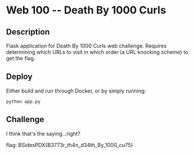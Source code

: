 # Web 100 -- Death By 1000 Curls
## Description
Flask application for Death By 1000 Curls web challenge. Requires determining which URLs to visit in which order (a URL knocking scheme) to get the flag.

## Deploy
Either build and run through Docker, or by simply running:
```
python app.py
```


## Challenge
I think that's the saying...right?

flag: BSidesPDX{B3773r_th4n_d34th_By_1000_cu75}
